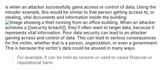 is when an attacker successfully gains access or control of data. Using the intruder example, this would be similar to that person getting access to, or stealing, vital documents and information inside the building:![Image showing a thief running from an office building.](https://learn.microsoft.com/en-us/training/wwl-sci/describe-basic-cybersecurity-threats-attacks-mitigations/media/data-breach-v3.png)
When an attacker achieves a [[security breach]], they'll often want to target data, because it represents vital information. Poor data security can lead to an attacker gaining access and control of data. This can lead to serious consequences for the victim, whether that is a person, organization, or even a government. This is because the victim's data could be abused in many ways. 
>For example, it can be held as ransom or used to cause financial or reputational harm.
